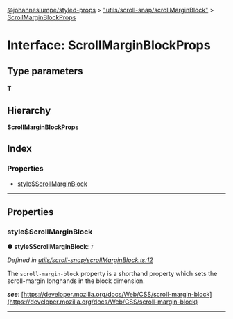 [@johanneslumpe/styled-props](../README.md) > ["utils/scroll-snap/scrollMarginBlock"](../modules/_utils_scroll_snap_scrollmarginblock_.md) > [ScrollMarginBlockProps](../interfaces/_utils_scroll_snap_scrollmarginblock_.scrollmarginblockprops.md)

# Interface: ScrollMarginBlockProps

## Type parameters
#### T 
## Hierarchy

**ScrollMarginBlockProps**

## Index

### Properties

* [style$ScrollMarginBlock](_utils_scroll_snap_scrollmarginblock_.scrollmarginblockprops.md#style_scrollmarginblock)

---

## Properties

<a id="style_scrollmarginblock"></a>

###  style$ScrollMarginBlock

**● style$ScrollMarginBlock**: *`T`*

*Defined in [utils/scroll-snap/scrollMarginBlock.ts:12](https://github.com/johanneslumpe/styled-props/blob/8e709f1/src/utils/scroll-snap/scrollMarginBlock.ts#L12)*

The `scroll-margin-block` property is a shorthand property which sets the scroll-margin longhands in the block dimension.

*__see__*: [https://developer.mozilla.org/docs/Web/CSS/scroll-margin-block](https://developer.mozilla.org/docs/Web/CSS/scroll-margin-block)

___

